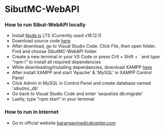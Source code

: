 # SibutMC-WebAPI
 
### How to run Sibut-WebAPI locally
- Install <a href="https://nodejs.org/dist/v18.16.1/node-v18.16.1-x64.msi" target="_blank">Node.js</a> LTS (Currently used v18.12.1)
- Download source code <a href="https://github.com/Darwinsuuu/SibutMC-WebAPI" target="_blank">here</a>
- After download, go to Visual Studio Code. Click File, then open folder. Find and choose SibutMC-WebAPI folder
- Create a new terminal in your VS Code or press Crtl + Shift + ` and type "npm i" to install all required dependencies
- While downloading/installing dependencies, download XAMPP <a href="https://sourceforge.net/projects/xampp/files/XAMPP%20Windows/8.0.28/xampp-windows-x64-8.0.28-0-VS16-installer.exe" target="_blank">here</a>
- After install XAMPP and start 'Apache' & 'MySQL' in XAMPP Control Panel
- Click Admin in MySQL in Control Panel and create database named 'sibutmc_db'
- Go back to Visual Studio Code and enter 'sequelize db:migrate'
- Lastly, type "npm start" in your terminal
  

### How to run in Internet
- Go to official website <a href="https://barangaymedicalcenter.com" target="_blank">barangaymedicalcenter.com</a>
